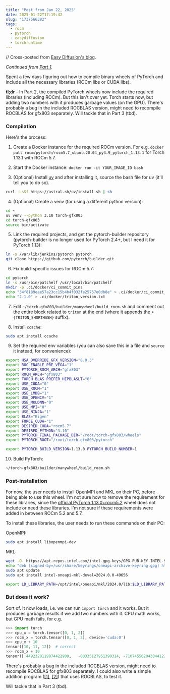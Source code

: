 ```yaml
---
title: "Post from Jan 22, 2025"
date: 2025-01-22T17:19:42
slug: "1737566382"
tags:
  - rocm
  - pytorch
  - easydiffusion
  - torchruntime
---
```


// Cross-posted from [Easy Diffusion's blog](https://easydiffusion.github.io/blog/1737566382).

*Continued from [Part 1](https://cmdr2.github.io/notes/2025/01/1737134382/).*

Spent a few days figuring out how to compile binary wheels of PyTorch and include all the necessary libraries (ROCm libs or CUDA libs).

**tl;dr** - In Part 2, the compiled PyTorch wheels now include the required libraries (including ROCm). But this isn't over yet. Torch starts now, but adding two numbers with it produces garbage values (on the GPU). There's probably a bug in the included ROCBLAS version, might need to recompile ROCBLAS for gfx803 separately. Will tackle that in Part 3 (tbd).

### Compilation

Here's the process:

1. Create a Docker instance for the required ROCm version. For e.g. `docker pull rocm/pytorch/rocm5.7_ubuntu20.04_py3.9_pytorch_1.13.1` for Torch 1.13.1 with ROCm 5.7.

2. Start the Docker instance: `docker run -it YOUR_IMAGE_ID bash`

3. (Optional) Install [uv](https://astral.sh/uv) and after installing it, source the bash file for uv (it'll tell you to do so).
```bash
curl -LsSf https://astral.sh/uv/install.sh | sh
```
4. (Optional) Create a venv (for using a different python version):
```bash
cd ~
uv venv --python 3.10 torch-gfx803
cd torch-gfx803
source bin/activate
```
5. Link the required projects, and get the pytorch-builder repository (pytorch-builder is no longer used for PyTorch 2.4+, but I need it for PyTorch 1.13):
```bash
ln -s /var/lib/jenkins/pytorch pytorch
git clone https://github.com/pytorch/builder.git
```
6. Fix build-specific issues for ROCm 5.7:
```bash
cd pytorch
ln -s /usr/bin/patchelf /usr/local/bin/patchelf
mkdir -p .ci/docker/ci_commit_pins
echo "34f8189eae57a23cc15b4b4f032fe25757e0db8e" > .ci/docker/ci_commit_pins/triton-rocm.txt
echo "2.1.0" > .ci/docker/triton_version.txt
```
7. Edit `~/torch-gfx803/builder/manywheel/build_rocm.sh` and comment out the entire block related to `triton` at the end (where it appends the `+{TRITON_SHORTHASH}` suffix).

8. Install `ccache`:
```bash
sudo apt install ccache
```
9. Set the required env variables (you can also save this in a file and `source` it instead, for convenience):
```bash
export HSA_OVERRIDE_GFX_VERSION="8.0.3"
export ROC_ENABLE_PRE_VEGA="1"
export PYTORCH_ROCM_ARCH="gfx803"
export ROCM_ARCH="gfx803"
export TORCH_BLAS_PREFER_HIPBLASLT="0"
export USE_CUDA="0"
export USE_ROCM="1"
export USE_LMDB="1"
export USE_OPENCV="1"
export USE_MKLDNN="0"
export USE_MPI="0"
export USE_NINJA="1"
export BLAS="Eigen"
export FORCE_CUDA="1"
export DESIRED_CUDA="rocm5.7"
export DESIRED_PYTHON="3.10"
export PYTORCH_FINAL_PACKAGE_DIR="/root/torch-gfx803/wheels"
export PYTORCH_ROOT="/root/torch-gfx803/pytorch"

export PYTORCH_BUILD_VERSION=1.13.0 PYTORCH_BUILD_NUMBER=1
```
10. Build PyTorch:
```bash
~/torch-gfx803/builder/manywheel/build_rocm.sh
```

### Post-installation

For now, the user needs to install OpenMPI and MKL on their PC, before being able to use this wheel. I'm not sure how to remove the requirement for these libraries, since the [official PyTorch 1.13.0+rocm5.2](https://download.pytorch.org/whl/rocm5.2/torch-1.13.0%2Brocm5.2-cp310-cp310-linux_x86_64.whl) wheel does not include or need these libraries. I'm not sure if these requirements were added in between ROCm 5.2 and 5.7.

To install these libraries, the user needs to run these commands on their PC:

OpenMPI:
```bash
sudo apt install libopenmpi-dev
```

MKL:
```bash
wget -O- https://apt.repos.intel.com/intel-gpg-keys/GPG-PUB-KEY-INTEL-SW-PRODUCTS.PUB | gpg --dearmor | sudo tee /usr/share/keyrings/oneapi-archive-keyring.gpg > /dev/null
echo "deb [signed-by=/usr/share/keyrings/oneapi-archive-keyring.gpg] https://apt.repos.intel.com/oneapi all main" | sudo tee /etc/apt/sources.list.d/oneAPI.list
sudo apt update
sudo apt install intel-oneapi-mkl-devel=2024.0.0-49656

export LD_LIBRARY_PATH=/opt/intel/oneapi/mkl/2024.0/lib:$LD_LIBRARY_PATH
```

### But does it work?
Sort of. It now loads, i.e. we can run `import torch` and it works. But it produces garbage results if we add two numbers with it. CPU math works, but GPU math fails, for e.g.
```py
>>> import torch
>>> cpu_x = torch.tensor([0, 1, 2])
>>> rocm_x = torch.tensor([0, 1, 2], device='cuda:0')
>>> cpu_x + 10
tensor([10, 11, 12])  # correct
>>> rocm_x + 10
tensor([ 4492320119074422909,   -88335127951390314, -7107455620438441222], device='cuda:0')  # <---- garbage values
```

There's probably a bug in the included ROCBLAS version, might need to recompile ROCBLAS for gfx803 separately. I could also write a simple addition program ([[1]](https://github.com/ROCm/rocBLAS-Examples/blob/develop/Level-1/dot/dot.cpp), [[2]](https://gist.github.com/cgmb/6ae0d118bf357fc4576a7568b85e1c45)) that uses ROCBLAS, to test it.

Will tackle that in Part 3 (tbd).
